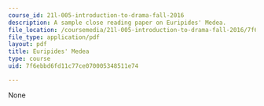 ```yaml
---
course_id: 21l-005-introduction-to-drama-fall-2016
description: A sample close reading paper on Euripides' Medea.
file_location: /coursemedia/21l-005-introduction-to-drama-fall-2016/7f6ebbd6fd11c77ce070005348511e74_MIT21L_005F16_Medea.pdf
file_type: application/pdf
layout: pdf
title: Euripides' Medea
type: course
uid: 7f6ebbd6fd11c77ce070005348511e74

---
```

None